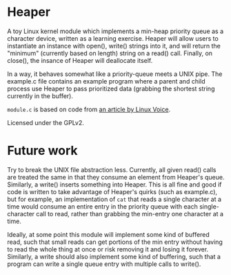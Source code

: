 Heaper
======

A toy Linux kernel module which implements a min-heap priority queue as a character device, written as a learning exercise.  Heaper will allow users to instantiate an instance with open(), write() strings into it, and will return the "minimum" (currently based on length) string on a read() call.  Finally, on close(), the insance of Heaper will deallocate itself.

In a way, it behaves somewhat like a priority-queue meets a UNIX pipe.  The example.c file contains an example program where a parent and child process use Heaper to pass prioritized data (grabbing the shortest string currently in the buffer).

`module.c` is based on code from [an article by Linux Voice](http://www.linuxvoice.com/be-a-kernel-hacker/).

Licensed under the GPLv2.

Future work
===========
Try to break the UNIX file abstraction less.  Currently, all given read() calls are treated the same in that they consume an element from Heaper's queue.  Similarly, a write() inserts something into Heaper.  This is all fine and good if code is written to take advantage of Heaper's quirks (such as example.c), but for example, an implementation of `cat` that reads a single character at a time would consume an entire entry in the priority queue with each single-character call to read, rather than grabbing the min-entry one character at a time.

Ideally, at some point this module will implement some kind of buffered read, such that small reads can get portions of the min entry without having to read the whole thing at once or risk removing it and losing it forever.  Similarly, a write should also implement some kind of buffering, such that a program can write a single queue entry with multiple calls to write().
